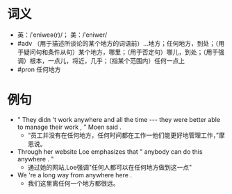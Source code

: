# 词义
- 英：/ˈeniweə(r)/； 美：/ˈeniwer/
- #adv （用于描述所谈论的某个地方的词语前）…地方；任何地方，到处；（用于疑问句和条件从句）某个地方，哪里；（用于否定句）哪儿，到处；（用于强调）根本，一点儿，将近，几乎；（指某个范围内）任何一点上
- #pron 任何地方
# 例句
- " They didn 't work anywhere and all the time --- they were better able to manage their work , " Moen said .
	- “员工并没有在任何地方，任何时间都在工作一他们能更好地管理工作，”摩恩说。
- Through her website Loe emphasizes that " anybody can do this anywhere . "
	- 通过她的网站,Loe强调"任何人都可以在任何地方做到这一点"
- We 're a long way from anywhere here .
	- 我们这里离任何一个地方都很远。

